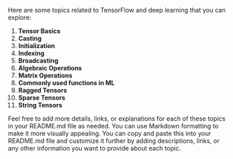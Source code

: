 Here are some topics related to TensorFlow and deep learning that you can explore:

1. **Tensor Basics**
2. **Casting**
3. **Initialization**
4. **Indexing**
5. **Broadcasting**
6. **Algebraic Operations**
7. **Matrix Operations**
8. **Commonly used functions in ML**
9. **Ragged Tensors**
10. **Sparse Tensors**
11. **String Tensors**

Feel free to add more details, links, or explanations for each of these topics in your README.md file as needed. You can use Markdown formatting to make it more visually appealing.
You can copy and paste this into your README.md file and customize it further by adding descriptions, links, or any other information you want to provide about each topic.






